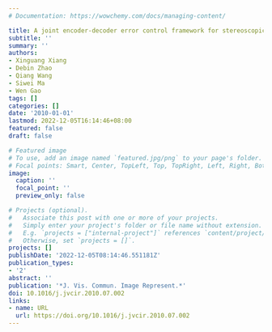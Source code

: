 ```yaml
---
# Documentation: https://wowchemy.com/docs/managing-content/

title: A joint encoder-decoder error control framework for stereoscopic video coding
subtitle: ''
summary: ''
authors:
- Xinguang Xiang
- Debin Zhao
- Qiang Wang
- Siwei Ma
- Wen Gao
tags: []
categories: []
date: '2010-01-01'
lastmod: 2022-12-05T16:14:46+08:00
featured: false
draft: false

# Featured image
# To use, add an image named `featured.jpg/png` to your page's folder.
# Focal points: Smart, Center, TopLeft, Top, TopRight, Left, Right, BottomLeft, Bottom, BottomRight.
image:
  caption: ''
  focal_point: ''
  preview_only: false

# Projects (optional).
#   Associate this post with one or more of your projects.
#   Simply enter your project's folder or file name without extension.
#   E.g. `projects = ["internal-project"]` references `content/project/deep-learning/index.md`.
#   Otherwise, set `projects = []`.
projects: []
publishDate: '2022-12-05T08:14:46.551181Z'
publication_types:
- '2'
abstract: ''
publication: '*J. Vis. Commun. Image Represent.*'
doi: 10.1016/j.jvcir.2010.07.002
links:
- name: URL
  url: https://doi.org/10.1016/j.jvcir.2010.07.002
---
```

